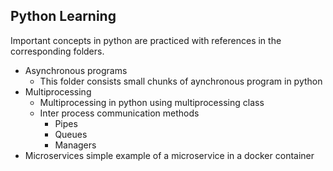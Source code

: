 ## Python Learning

Important concepts in python are practiced with references in the corresponding folders.

- Asynchronous programs
	- This folder consists small chunks of aynchronous program in python 
- Multiprocessing
	- Multiprocessing in python using multiprocessing class
	- Inter process communication methods
		- Pipes
		- Queues
		- Managers 
- Microservices
	simple example of a microservice in a docker container
